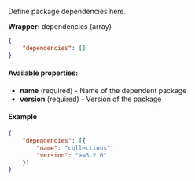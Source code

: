 Define package dependencies here.

**Wrapper:** dependencies (array)
```json
{
    "dependencies": []
}
```

#### Available properties:
* **name** (required) - Name of the dependent package
* **version** (required) - Version of the package

#### Example
```json
{
    "dependencies": [{
        "name": "collections",        
        "version": ">=3.2.0"
    }]
}
```
